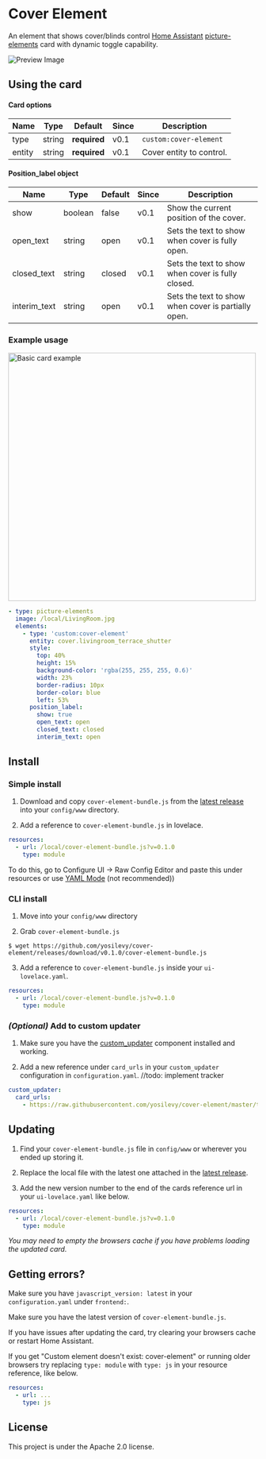 # Cover Element

An element that shows cover/blinds control [Home Assistant](https://github.com/home-assistant/home-assistant) [picture-elements](https://www.home-assistant.io/lovelace/picture-elements/) card with dynamic toggle capability.

![Preview Image](https://user-images.githubusercontent.com/457678/47517460-9282d600-d888-11e8-9705-cf9ec3698c3c.png)

## Using the card

#### Card options
| Name | Type | Default | Since | Description |
|------|------|---------|-------|-------------|
| type | string | **required** | v0.1 | `custom:cover-element`
| entity | string | **required** | v0.1 | Cover entity to control.

#### Position_label object
| Name | Type | Default | Since | Description |
|------|------|---------|-------|-------------|
| show | boolean | false | v0.1 | Show the current position of the cover.
| open_text | string | open | v0.1 | Sets the text to show when cover is fully open.
| closed_text | string | closed | v0.1 | Sets the text to show when cover is fully closed.
| interim_text | string | open | v0.1 | Sets the text to show when cover is partially open.

### Example usage

<img src="https://user-images.githubusercontent.com/457678/52081816-771c1b00-259b-11e9-8c1e-cfd93ac3e66d.png" width="500px" alt="Basic card example" />

```yaml
- type: picture-elements
  image: /local/LivingRoom.jpg
  elements:
    - type: 'custom:cover-element'
      entity: cover.livingroom_terrace_shutter
      style:
        top: 40%
        height: 15%
        background-color: 'rgba(255, 255, 255, 0.6)'
        width: 23%
        border-radius: 10px
        border-color: blue
        left: 53%
      position_label:
        show: true
        open_text: open
        closed_text: closed
        interim_text: open
```

## Install

### Simple install

1. Download and copy `cover-element-bundle.js` from the [latest release](https://github.com/yosilevy/cover-element/releases/latest) into your `config/www` directory.

2. Add a reference to `cover-element-bundle.js` in lovelace.

  ```yaml
  resources:
    - url: /local/cover-element-bundle.js?v=0.1.0
      type: module
  ```
To do this, go to Configure UI -> Raw Config Editor and paste this under resources or use [YAML Mode](https://www.home-assistant.io/lovelace/yaml-mode/) (not recommended))

### CLI install

1. Move into your `config/www` directory

2. Grab `cover-element-bundle.js`

  ```console
  $ wget https://github.com/yosilevy/cover-element/releases/download/v0.1.0/cover-element-bundle.js
  ```

3. Add a reference to `cover-element-bundle.js` inside your `ui-lovelace.yaml`.

  ```yaml
  resources:
    - url: /local/cover-element-bundle.js?v=0.1.0
      type: module
  ```

### *(Optional)* Add to custom updater

1. Make sure you have the [custom_updater](https://github.com/custom-components/custom_updater) component installed and working.

2. Add a new reference under `card_urls` in your `custom_updater` configuration in `configuration.yaml`.
//todo: implement tracker
  ```yaml
  custom_updater:
    card_urls:
      - https://raw.githubusercontent.com/yosilevy/cover-element/master/tracker.json
  ```

## Updating
1. Find your `cover-element-bundle.js` file in `config/www` or wherever you ended up storing it.

2. Replace the local file with the latest one attached in the [latest release](https://github.com/yosilev/cover-element/releases/latest).

3. Add the new version number to the end of the cards reference url in your `ui-lovelace.yaml` like below.

  ```yaml
  resources:
    - url: /local/cover-element-bundle.js?v=0.1.0
      type: module
  ```

*You may need to empty the browsers cache if you have problems loading the updated card.*

## Getting errors?
Make sure you have `javascript_version: latest` in your `configuration.yaml` under `frontend:`.

Make sure you have the latest version of `cover-element-bundle.js`.

If you have issues after updating the card, try clearing your browsers cache or restart Home Assistant.

If you get "Custom element doesn't exist: cover-element" or running older browsers try replacing `type: module` with `type: js` in your resource reference, like below.

```yaml
resources:
  - url: ...
    type: js
```

## License
This project is under the Apache 2.0 license.
